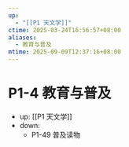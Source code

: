 ```yaml
---
up:
  - "[[P1 天文学]]"
ctime: 2025-03-24T16:56:57+08:00
aliases:
  - 教育与普及
mtime: 2025-09-09T12:37:16+08:00
---
```


# P1-4 教育与普及

- up: [[P1 天文学]]
- down:	
	- P1-49 普及读物
	
